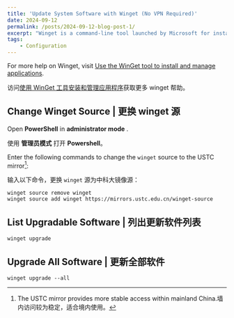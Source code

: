 ```yaml
---
title: 'Update System Software with Winget (No VPN Required)'
date: 2024-09-12
permalink: /posts/2024-09-12-blog-post-1/
excerpt: "Winget is a command-line tool launched by Microsoft for installing, updating, and managing software in Windows. It provides a simple, fast, and VPN-free way to update system software while ensuring source security and reliability."
tags: 
    - Configuration
---
```


For more help on Winget, visit [Use the WinGet tool to install and manage applications](https://learn.microsoft.com/en-us/windows/package-manager/winget/).

访问[使用 WinGet 工具安装和管理应用程序](https://learn.microsoft.com/zh-cn/windows/package-manager/winget/)获取更多 winget 帮助。

## Change Winget Source | 更换 winget 源

Open **PowerShell** in **administrator mode** .

使用 **管理员模式** 打开 **Powershell**。

Enter the following commands to change the `winget` source to the USTC mirror[^1]:

输入以下命令，更换 `winget` 源为中科大镜像源：

[^1]: The USTC mirror provides more stable access within mainland China.墙内访问较为稳定，适合境内使用。

```shell
winget source remove winget
winget source add winget https://mirrors.ustc.edu.cn/winget-source
```

## List Upgradable Software | 列出更新软件列表

```shell
winget upgrade
```

## Upgrade All Software | 更新全部软件

```shell
winget upgrade --all
```